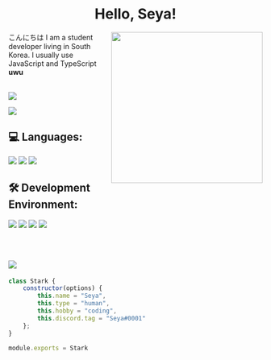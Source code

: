 <center><h1>Hello, Seya!</h1></center>

<a href="https://nodejs.org"><img src="https://raw.githubusercontent.com/SeyaWhy/README.MD/main/0f89e155d73badb31f8fddf5225be8b1baa5f225c4652f6306f156a78f3bbadc.png" width="300" align="right"></a>

<p>こんにちは I am a student developer living in South Korea. I usually use JavaScript and TypeScript <strong>uwu</strong></p>

<br>
<a href="sdigjsdigksdgdsg"><img src="https://wakatime.com/badge/user/6995312b-ee49-4866-8ade-679949c37361.svg"/></a>

<a href="https://open.spotify.com/artist/2yzcoSqo3ZOCguk7T0Msa9"><img src="https://img.shields.io/badge/-Mitsukiyo's song that I listen to when I coding.-000000?style=flat&logo=spotify"/></a>

<h2><strong>💻 Languages: </strong></h2>
<a href="https://developer.mozilla.org/en/docs/Web/JavaScript"><img src="https://img.shields.io/badge/-JavaScript-BD9800?style=flat&logo=javascript"/></a>
<a href="https://www.typescriptlang.org/"><img src="https://img.shields.io/badge/-TypeScript-235A97?style=flat&logo=typescript"/></a>
<a href="https://www.python.org/"><img src="https://img.shields.io/badge/-Python-275277?style=flat&logo=python"/></a>

<h2><strong>🛠️ Development Environment: </strong></h2>
<a href="https://www.microsoft.com/ko-kr/software-download/windows11"><img src="https://img.shields.io/badge/-Windows-042571?style=flat&logo=windows"/></a>
<a href="https://code.visualstudio.com/"><img src="https://img.shields.io/badge/-Visual Studio Code-213c60?style=flat&logo=visualstudiocode"/></a>
<a href="https://git-scm.com"><img src="https://img.shields.io/badge/-Git-EAE9E1?style=flat&logo=git"/></a>
<a href="https://nodejs.org/"><img src="https://img.shields.io/badge/-Node.js-4a7558?style=flat&logo=node.js"/></a>

<br><br>

<a href="https://discord.com/users/585019634835783700"><img align="left" src="https://lanyard-profile-readme.vercel.app/api/585019634835783700?bg=2E3440&animated=true&hideBadges=true&borderRadius=0px&idleMessage=❤  ! Welcome to my GitHub ! ❤"/></a>ㅤ<!-- &borderRadius=3px -->
<!-- 
<a href="https://twitter.com/SeyaWhy"><img src="https://img.shields.io/badge/-SeyaWhy-000000?style=flat&logo=twitter"/></a>
<a href="https://discordapp.com/users/585019634835783700"><img src="https://img.shields.io/badge/-SeyaWhy%230001-000000?style=flat&logo=discord"/></a> -->

```js
class Stark {
    constructor(options) {
        this.name = "Seya",
        this.type = "human",
        this.hobby = "coding",
        this.discord.tag = "Seya#0001"
    };
}

module.exports = Stark
```



<!-- 

<hr style="width:100%;text-align:left;margin-left:0">

![Metrics](https://github.com/seyawhy/seyawhy/blob/main/github-metrics.svg) -->

<!-- snake
<a href="https://github.com/SeyaWhy">
    <center><img src="https://github.com/SeyaWhy/SeyaWhy/blob/snake/snake.svg" alt="snake"/></center>
</a> -->

<!--
just a second!

How to Snake Contribution Graph?
-> How_To_Snake_Contribution_Graph.md
-->
